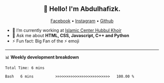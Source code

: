 <h2 align="center">👋 Hello! I'm Abdulhafizk.</h2>
<p align="center">
  <a href="https://web.facebook.com/profile.php?id=100080122707224">Facebook</a> •
  <a href="https://www.instagram.com/abdulhafizh_k/">Instagram</a> •
  <a href="https://github.com/abdulhafizk">Github</a>
</p>


- 🔭 I’m currently working at [Islamic Center Hubbul Khoir](https://hubbulkhoir.sch.id/)
- 💬 Ask me about **HTML, CSS, Javascript, C++ and Python**
- ⚡ Fun fact: Big Fan of the :zap: emoji

-------

📊 **Weekly development breakdown**
<!--START_SECTION:waka-->

```HTML, CSS, Javascript, C++, Python, Jsx, Json, Lock.
Total Time: 6 mins

Bash   6 mins          >>>>>>>>>>>>>>>>>>>>>>>>>   100.00 %
```

<!--END_SECTION:waka-->
